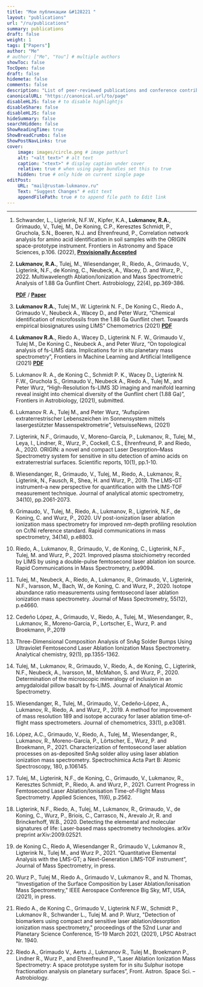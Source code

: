 ```yaml
---
title: "Мои публикации &#128221 "
layout: "publications"
url: "/ru/publications"
summary: publications
draft: false
weight: 1
tags: ["Papers"]
author: "Me"
# author: ["Me", "You"] # multiple authors
showToc: false
TocOpen: false
draft: false
hidemeta: false
comments: false
description: "List of peer-reviewed publications and conference contributions"
canonicalURL: "https://canonical.url/to/page"
disableHLJS: false # to disable highlightjs
disableShare: false
disableHLJS: false
hideSummary: false
searchHidden: false
ShowReadingTime: true
ShowBreadCrumbs: false
ShowPostNavLinks: true
cover:
    image: images/circle.png # image path/url
    alt: "<alt text>" # alt text
    caption: "<text>" # display caption under cover
    relative: true # when using page bundles set this to true
    hidden: true # only hide on current single page
editPost:
    URL: "mail@rustam-lukmanov.ru"
    Text: "Suggest Changes" # edit text
    appendFilePath: true # to append file path to Edit link
---
```


---

<link
    rel="stylesheet"
    href="https://cdnjs.cloudflare.com/ajax/libs/animate.css/4.1.1/animate.min.css"
  />
<article class="animate__animated animate__fadeIn animate__slow	2s">

1.  Schwander, L., Ligterink, N.F.W., Kipfer, K.A., **Lukmanov, R.A.**, Grimaudo, V., Tulej, M., De Koning, C.P., Keresztes Schmidt, P., Gruchola, S.N., Boeren, N.J. and Ehrenfreund, P., Correlation network analysis for amino acid identification in soil samples with the ORIGIN space-prototype instrument. Frontiers in Astronomy and Space Sciences, p.106. (2022), <a href="https://www.frontiersin.org/articles/10.3389/fspas.2022.909193/full" target="_blank">**Provisionally Accepted**</a>

2.  **Lukmanov, R.A.**, Tulej, M., Wiesendanger, R., Riedo, A., Grimaudo, V., Ligterink, N.F., de Koning, C., Neubeck, A., Wacey, D. and Wurz, P., 2022. Multiwavelength Ablation/Ionization and Mass Spectrometric Analysis of 1.88 Ga Gunflint Chert. Astrobiology, 22(4), pp.369-386.

    <a href="/PDF/ast.2019.2201.pdf" target="_blank">**PDF**</a> / <a href="/PDF/ast.2019.2201.pdf" target="_blank">**Paper**</a>

3.  **Lukmanov R.A.**, Tulej M., W. Ligterink N. F., De Koning C., Riedo A., Grimaudo
    V., Neubeck A., Wacey D., and Peter Wurz, “Chemical identification of
    microfossils from the 1.88 Ga Gunflint chert. Towards empirical
    biosignatures using LIMS” Chemometrics (2021) <a href="/PDF/Journal of Chemometrics - 2021 - Lukmanov - Chemical identification of microfossils from the 1 88‐Ga Gunflint chert.pdf" target="\_blank">**PDF**</a>
4.  **Lukmanov R.A.**, Riedo A., Wacey D., Ligterink N. F. W., Grimaudo V., Tulej M.,
    De Koning C., Neubeck A., and Peter Wurz, “On topological analysis of fs-LIMS
    data. Implications for in situ planetary mass spectrometry”, Frontiers in
    Machine Learning and Artificial Intelligence (2021)
    <a href="/PDF/frai-04-668163.pdf" target="_blank">**PDF**</a>
5.  Lukmanov R. A., de Koning C., Schmidt P. K., Wacey D., Ligterink N. F.W.,
    Gruchola S., Grimaudo V., Neubeck A., Riedo A., Tulej M., and Peter Wurz,
    “High-Resolution fs-LIMS 3D imaging and manifold learning reveal insight
    into chemical diversity of the Gunflint chert (1.88 Ga)”, Frontiers in
    Astrobiology, (2021), submitted.
6.  Lukmanov R. A., Tulej M., and Peter Wurz, “Aufspüren extraterrestrischer
    Lebenszeichen im Sonnensystem mittels lasergestützter
    Massenspektrometrie”, VetsuisseNews, (2021)

7.  Ligterink, N.F., Grimaudo, V., Moreno-García, P., Lukmanov, R., Tulej, M., Leya,
    I., Lindner, R., Wurz, P., Cockell, C.S., Ehrenfreund, P. and Riedo, A., 2020.
    ORIGIN: a novel and compact Laser Desorption–Mass Spectrometry system
    for sensitive in situ detection of amino acids on extraterrestrial surfaces.
    Scientific reports, 10(1), pp.1-10.

8.  Wiesendanger, R., Grimaudo, V., Tulej, M., Riedo, A., Lukmanov, R., Ligterink,
    N., Fausch, R., Shea, H. and Wurz, P., 2019. The LMS-GT instrument–a new
    perspective for quantification with the LIMS-TOF measurement technique.
    Journal of analytical atomic spectrometry, 34(10), pp.2061-2073.
9.  Grimaudo, V., Tulej, M., Riedo, A., Lukmanov, R., Ligterink, N.F., de Koning, C.
    and Wurz, P., 2020. UV post-ionization laser ablation ionization mass
    spectrometry for improved nm-depth profiling resolution on Cr/Ni reference
    standard. Rapid communications in mass spectrometry, 34(14), p.e8803.
10. Riedo, A., Lukmanov, R., Grimaudo, V., de Koning, C., Ligterink, N.F., Tulej, M.
    and Wurz, P., 2021. Improved plasma stoichiometry recorded by LIMS by
    using a double-pulse femtosecond laser ablation ion source. Rapid
    Communications in Mass Spectrometry, p.e9094.
11. Tulej, M., Neubeck, A., Riedo, A., Lukmanov, R., Grimaudo, V., Ligterink, N.F., Ivarsson, M., Bach, W., de Koning, C. and Wurz, P., 2020. Isotope abundance ratio measurements using femtosecond laser ablation ionization mass spectrometry. Journal of Mass Spectrometry, 55(12), p.e4660.

12. Cedeño López, A., Grimaudo, V., Riedo, A., Tulej, M., Wiesendanger, R.,
    Lukmanov, R., Moreno-Garcia, P., Lortscher, E., Wurz, P. and Broekmann, P.,2019
13. Three-Dimensional Composition Analysis of SnAg Solder Bumps Using
    Ultraviolet Femtosecond Laser Ablation Ionization Mass Spectrometry.
    Analytical chemistry, 92(1), pp.1355-1362.
14. Tulej, M., Lukmanov, R., Grimaudo, V., Riedo, A., de Koning, C., Ligterink, N.F.,
    Neubeck, A., Ivarsson, M., McMahon, S. and Wurz, P., 2020. Determination of
    the microscopic mineralogy of inclusion in an amygdaloidal pillow basalt by
    fs-LIMS. Journal of Analytical Atomic Spectrometry.
15. Wiesendanger, R., Tulej, M., Grimaudo, V., Cedeño-López, A., Lukmanov, R.,
    Riedo, A. and Wurz, P., 2019. A method for improvement of mass resolution
    189
    and isotope accuracy for laser ablation time‐of‐flight mass spectrometers.
    Journal of chemometrics, 33(1), p.e3081.
16. López, A.C., Grimaudo, V., Riedo, A., Tulej, M., Wiesendanger, R., Lukmanov,
    R., Moreno-García, P., Lörtscher, E., Wurz, P. and Broekmann, P., 2021.
    Characterization of femtosecond laser ablation processes on as-deposited
    SnAg solder alloy using laser ablation ionization mass spectrometry.
    Spectrochimica Acta Part B: Atomic Spectroscopy, 180, p.106145.
17. Tulej, M., Ligterink, N.F., de Koning, C., Grimaudo, V., Lukmanov, R., Keresztes
    Schmidt, P., Riedo, A. and Wurz, P., 2021. Current Progress in Femtosecond
    Laser Ablation/Ionisation Time-of-Flight Mass Spectrometry. Applied
    Sciences, 11(6), p.2562.
18. Ligterink, N.F., Riedo, A., Tulej, M., Lukmanov, R., Grimaudo, V., de Koning, C.,
    Wurz, P., Briois, C., Carrasco, N., Arevalo Jr, R. and Brinckerhoff, W.B., 2020.
    Detecting the elemental and molecular signatures of life: Laser-based mass
    spectrometry technologies. arXiv preprint arXiv:2009.02521.
19. de Koning C., Riedo A, Wiesendanger R., Grimaudo V., Lukmanov R., Ligterink
    N., Tulej M., and Wurz P., 2021. “Quantitative Elemental Analysis with the
    LMS-GT; a Next-Generation LIMS-TOF instrument”, Journal of Mass
    Spectrometry, in press.
20. Wurz P., Tulej M., Riedo A., Grimaudo V., Lukmanov R., and N. Thomas,
    "Investigation of the Surface Composition by Laser Ablation/Ionisation Mass
    Spectrometry," IEEE Aerospace Conference Big Sky, MT, USA, (2021), in
    press.
21. Riedo A., de Koning C., Grimaudo V., Ligterink N.F.W., Schmidt P., Lukmanov
    R., Schwander L., Tulej M. and P. Wurz, "Detection of biomarkers using
    compact and sensitive laser ablation/desorption ionization mass
    spectrometry," proceedings of the 52nd Lunar and Planetary Science
    Conference, 15-19 March 2021, (2021), LPSC Abstract Nr. 1940.
22. Riedo A., Grimaudo V., Aerts J., Lukmanov R., Tulej M., Broekmann P., Lindner
    R., Wurz P., and Ehrenfreund P., “Laser Ablation Ionization Mass
    Spectrometry: A space prototype system for in situ Sulphur isotope
    fractionation analysis on planetary surfaces”, Front. Astron. Space Sci. –
    Astrobiology.

    </article>

```

```
